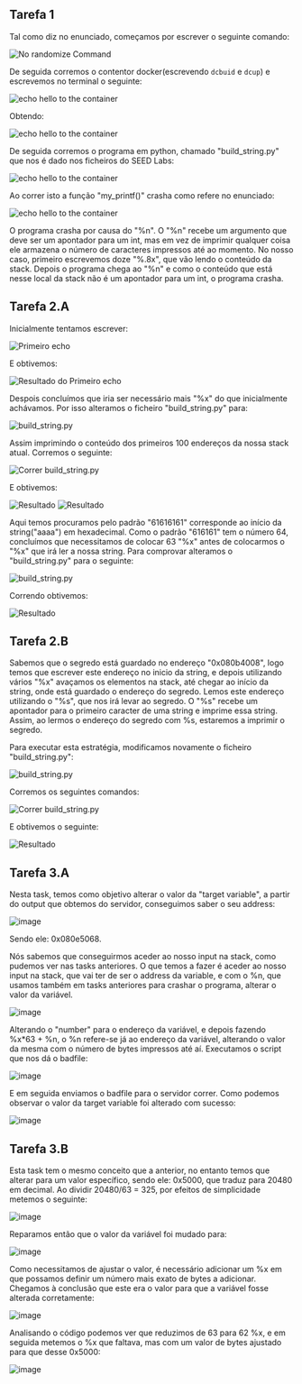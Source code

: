 ## Tarefa 1

Tal como diz no enunciado, começamos por escrever o seguinte comando:

![No randomize Command](https://git.fe.up.pt/fsi/fsi2324/logs/l06g07/-/raw/main/images/format_string_01.png)

De seguida corremos o contentor docker(escrevendo `dcbuid` e `dcup`) e escrevemos no terminal o seguinte:

![echo hello to the container](https://git.fe.up.pt/fsi/fsi2324/logs/l06g07/-/raw/main/images/format_string_02.png)

Obtendo:

![echo hello to the container](https://git.fe.up.pt/fsi/fsi2324/logs/l06g07/-/raw/main/images/format_string_03.png)

De seguida corremos o programa em python, chamado "build_string.py" que nos é dado nos ficheiros do SEED Labs:

![echo hello to the container](https://git.fe.up.pt/fsi/fsi2324/logs/l06g07/-/raw/main/images/format_string_04.png)

Ao correr isto a função "my_printf()" crasha como refere no enunciado:

![echo hello to the container](https://git.fe.up.pt/fsi/fsi2324/logs/l06g07/-/raw/main/images/format_string_05.png)

O programa crasha por causa do "%n". O "%n" recebe um argumento que deve ser um apontador para um int, mas em vez de imprimir qualquer coisa ele armazena o número de caracteres impressos até ao momento. No nosso caso, primeiro escrevemos doze "%.8x", que vão lendo o conteúdo da stack. Depois o programa chega ao "%n" e como o conteúdo que está nesse local da stack não é um apontador para um int, o programa crasha. 
 

## Tarefa 2.A

Inicialmente tentamos escrever: 

![Primeiro echo](https://git.fe.up.pt/fsi/fsi2324/logs/l06g07/-/raw/main/images/format_string_08.png)

E obtivemos:

![Resultado do Primeiro echo](https://git.fe.up.pt/fsi/fsi2324/logs/l06g07/-/raw/main/images/format_string_09.png)

Despois concluímos que iria ser necessário mais "%x" do que inicialmente achávamos. 
Por isso alteramos o ficheiro "build_string.py" para: 

![build_string.py](https://git.fe.up.pt/fsi/fsi2324/logs/l06g07/-/raw/main/images/format_string_10.png)

Assim imprimindo o conteúdo dos primeiros 100 endereços da nossa stack atual. Corremos o seguinte: 

![Correr build_string.py](https://git.fe.up.pt/fsi/fsi2324/logs/l06g07/-/raw/main/images/format_string_11.png)

E obtivemos: 

![Resultado](https://git.fe.up.pt/fsi/fsi2324/logs/l06g07/-/raw/main/images/format_string_12.png)
![Resultado](https://git.fe.up.pt/fsi/fsi2324/logs/l06g07/-/raw/main/images/format_string_12_1.png)

Aqui temos procuramos pelo padrão "61616161" corresponde ao início da string("aaaa") em hexadecimal. Como o padrão "616161" tem o número 64, concluímos que necessitamos de colocar 63 "%x" antes de colocarmos o "%x" que irá ler a nossa string. Para comprovar alteramos o "build_string.py" para o seguinte: 

![build_string.py](https://git.fe.up.pt/fsi/fsi2324/logs/l06g07/-/raw/main/images/format_string_13.png)

Correndo obtivemos: 

![Resultado](https://git.fe.up.pt/fsi/fsi2324/logs/l06g07/-/raw/main/images/format_string_14.png)
 
## Tarefa 2.B

Sabemos que o segredo está guardado no endereço "0x080b4008", logo temos que escrever este endereço no inicio da string, e depois utilizando vários "%x" avaçamos os elementos na stack, até chegar ao início da string, onde está guardado o endereço do segredo. Lemos este endereço utilizando o "%s", que nos irá levar ao segredo. O "%s" recebe um apontador para o primeiro caracter de uma string e imprime essa string. Assim, ao lermos o endereço do segredo com %s, estaremos a imprimir o segredo.

Para executar esta estratégia, modificamos novamente o ficheiro "build_string.py":

![build_string.py](https://git.fe.up.pt/fsi/fsi2324/logs/l06g07/-/raw/main/images/format_string_15.png)

Corremos os seguintes comandos:

![Correr build_string.py](https://git.fe.up.pt/fsi/fsi2324/logs/l06g07/-/raw/main/images/format_string_11.png)

E obtivemos o seguinte:

![Resultado](https://git.fe.up.pt/fsi/fsi2324/logs/l06g07/-/raw/main/images/format_string_16.png)

## Tarefa 3.A

Nesta task, temos como objetivo alterar o valor da "target variable", a partir do output que obtemos do servidor, conseguimos saber o seu address:

![image](https://git.fe.up.pt/fsi/fsi2324/logs/l06g07/-/raw/main/images/format_string_17.png)

Sendo ele: 0x080e5068.

Nós sabemos que conseguirmos aceder ao nosso input na stack, como pudemos ver nas tasks anteriores. O que temos a fazer é aceder ao nosso input na stack, que vai ter de ser o address da variable, e com o %n, que usamos também em tasks anteriores para crashar o programa, alterar o valor da variável.

![image](https://git.fe.up.pt/fsi/fsi2324/logs/l06g07/-/raw/main/images/format_string_18.png)

Alterando o "number" para o endereço da variável, e depois fazendo %x*63 + %n, o %n refere-se já ao endereço da variável, alterando o valor da mesma com o número de bytes impressos até aí. Executamos o script que nos dá o badfile:

![image](https://git.fe.up.pt/fsi/fsi2324/logs/l06g07/-/raw/main/images/format_string_19.png)

E em seguida enviamos o badfile para o servidor correr. Como podemos observar o valor da target variable foi alterado com sucesso:

![image](https://git.fe.up.pt/fsi/fsi2324/logs/l06g07/-/raw/main/images/format_string_20.png)



## Tarefa 3.B

Esta task tem o mesmo conceito que a anterior, no entanto temos que alterar para um valor específico, sendo ele: 0x5000, que traduz para 20480 em decimal. Ao dividir 20480/63 = 325, por efeitos de simplicidade metemos o seguinte:

![image](https://git.fe.up.pt/fsi/fsi2324/logs/l06g07/-/raw/main/images/format_string_21.png)

Reparamos então que o valor da variável foi mudado para:

![image](https://git.fe.up.pt/fsi/fsi2324/logs/l06g07/-/raw/main/images/format_string_22.png)

Como necessitamos de ajustar o valor, é necessário adicionar um %x em que possamos definir um número mais exato de bytes a adicionar. Chegamos à conclusão que este era o valor para que a variável fosse alterada corretamente:

![image](https://git.fe.up.pt/fsi/fsi2324/logs/l06g07/-/raw/main/images/format_string_23.png)

Analisando o código podemos ver que reduzimos de 63 para 62 %x, e em seguida metemos o %x que faltava, mas com um valor de bytes ajustado para que desse 0x5000:

![image](https://git.fe.up.pt/fsi/fsi2324/logs/l06g07/-/raw/main/images/format_string_24.png)
